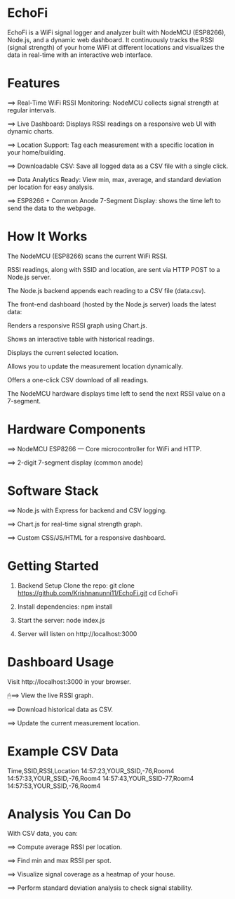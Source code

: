 # EchoFi
EchoFi is a WiFi signal logger and analyzer built with NodeMCU (ESP8266), Node.js, and a dynamic web dashboard. It continuously tracks the RSSI (signal strength) of your home WiFi at different locations and visualizes the data in real-time with an interactive web interface.
# Features
==> Real-Time WiFi RSSI Monitoring: NodeMCU collects signal strength at regular intervals.

==> Live Dashboard: Displays RSSI readings on a responsive web UI with dynamic charts.

==> Location Support: Tag each measurement with a specific location in your home/building.

==> Downloadable CSV: Save all logged data as a CSV file with a single click.

==> Data Analytics Ready: View min, max, average, and standard deviation per location for easy analysis.

==> ESP8266 + Common Anode 7-Segment Display: shows the time left to send the data to the webpage.
# How It Works
The NodeMCU (ESP8266) scans the current WiFi RSSI.

RSSI readings, along with SSID and location, are sent via HTTP POST to a Node.js server.

The Node.js backend appends each reading to a CSV file (data.csv).

The front-end dashboard (hosted by the Node.js server) loads the latest data:

Renders a responsive RSSI graph using Chart.js.

Shows an interactive table with historical readings.

Displays the current selected location.

Allows you to update the measurement location dynamically.

Offers a one-click CSV download of all readings.

The NodeMCU hardware displays time left to send the next RSSI value  on a 7-segment.

# Hardware Components
==> NodeMCU ESP8266 — Core microcontroller for WiFi and HTTP.

==> 2-digit 7-segment display (common anode)

# Software Stack
==> Node.js with Express for backend and CSV logging.

==> Chart.js for real-time signal strength graph.

==> Custom CSS/JS/HTML for a responsive dashboard.

# Getting Started
1. Backend Setup
Clone the repo:
git clone https://github.com/Krishnanunni11/EchoFi.git
cd EchoFi

2. Install dependencies:
npm install

3. Start the server:
node index.js

4. Server will listen on http://localhost:3000

# Dashboard Usage
Visit http://localhost:3000 in your browser.

🖱==> View the live RSSI graph.

==> Download historical data as CSV.

==> Update the current measurement location.

# Example CSV Data
Time,SSID,RSSI,Location
14:57:23,YOUR_SSID,-76,Room4
14:57:33,YOUR_SSID,-76,Room4
14:57:43,YOUR_SSID-77,Room4
14:57:53,YOUR_SSID,-76,Room4

# Analysis You Can Do
With CSV data, you can:

==> Compute average RSSI per location.

==> Find min and max RSSI per spot.

==> Visualize signal coverage as a heatmap of your house.

==> Perform standard deviation analysis to check signal stability.



